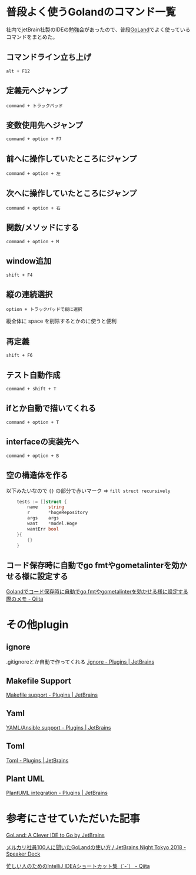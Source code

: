 # 普段よく使うGolandのコマンド一覧
社内でjetBrain社製のIDEの勉強会があったので、普段[GoLand](https://www.jetbrains.com/go/)でよく使っているコマンドをまとめた。

## コマンドライン立ち上げ

`alt + F12`

## 定義元へジャンプ

`command + トラックパッド`

## 変数使用先へジャンプ

`command + option + F7`

## 前へに操作していたところにジャンプ

`command + option + 左`

## 次へに操作していたところにジャンプ

`command + option + 右`

## 関数/メソッドにする

`command + option + M`

## window追加

`shift + F4`

## 縦の連続選択

`option + トラックパッドで縦に選択`

縦全体に space を削除するとかのに使うと便利

## 再定義

`shift + F6`

## テスト自動作成

`command + shift + T`

## ifとか自動で描いてくれる

`command + option + T`

## interfaceの実装先へ

`command + option + B`

## 空の構造体を作る

以下みたいなので `{}` の部分で赤いマーク => `fill struct recursively`

```go
	tests := []struct {
		name    string
		r       *hogeRepository
		args    args
		want    *model.Hoge
		wantErr bool
	}{
		{}
	}
```

## コード保存時に自動でgo fmtやgometalinterを効かせる様に設定する
[Golandでコード保存時に自動でgo fmtやgometalinterを効かせる様に設定する際のメモ - Qiita](https://qiita.com/Sekky0905/items/c40e3375c72c003e8b1d)

# その他plugin
## ignore
.gitignoreとか自動で作ってくれる
[.ignore - Plugins | JetBrains](https://plugins.jetbrains.com/plugin/7495--ignore)

## Makefile Support
[Makefile support - Plugins | JetBrains](https://plugins.jetbrains.com/plugin/9333-makefile-support)

## Yaml
[YAML/Ansible support - Plugins | JetBrains](https://plugins.jetbrains.com/plugin/7792-yaml-ansible-support)

## Toml
[Toml - Plugins | JetBrains](https://plugins.jetbrains.com/plugin/8195-toml)

## Plant UML
[PlantUML integration - Plugins | JetBrains](https://plugins.jetbrains.com/plugin/7017-plantuml-integration)

# 参考にさせていただいた記事
[GoLand: A Clever IDE to Go by JetBrains](https://www.jetbrains.com/go/?fromMenu)

[メルカリ社員100人に聞いたGoLandの使い方 / JetBrains Night Tokyo 2018 - Speaker Deck](https://speakerdeck.com/vvakame/jetbrains-night-tokyo-2018)

[忙しい人のためのIntelliJ IDEAショートカット集（´-`） - Qiita](https://qiita.com/yoppe/items/f7cbeb825c071691d3f2)




